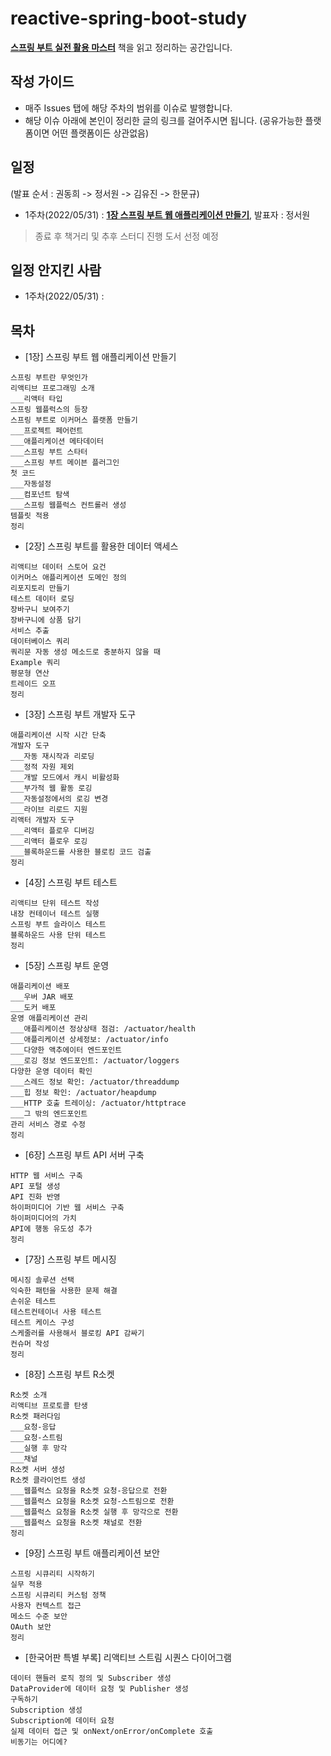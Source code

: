 # reactive-spring-boot-study

[**스프링 부트 실전 활용 마스터**](http://www.yes24.com/Product/Goods/101803558) 책을 읽고 정리하는 공간입니다.

## 작성 가이드
* 매주 Issues 탭에 해당 주차의 범위를 이슈로 발행합니다.
* 해당 이슈 아래에 본인이 정리한 글의 링크를 걸어주시면 됩니다. (공유가능한 플랫폼이면 어떤 플랫폼이든 상관없음)

## 일정
(발표 순서 : 권동희 -> 정서원 -> 김유진 -> 한문규)
* 1주차(2022/05/31) : [**1장 스프링 부트 웹 애플리케이션 만들기**](https://github.com/hmg0616/reactive-spring-boot-study/issues/1), 발표자 : 정서원

> 종료 후 책거리 및 추후 스터디 진행 도서 선정 예정

## 일정 안지킨 사람
* 1주차(2022/05/31) : 

## 목차
* [1장] 스프링 부트 웹 애플리케이션 만들기
```
스프링 부트란 무엇인가
리액티브 프로그래밍 소개
___리액터 타입
스프링 웹플럭스의 등장
스프링 부트로 이커머스 플랫폼 만들기
___프로젝트 페어런트
___애플리케이션 메타데이터
___스프링 부트 스타터
___스프링 부트 메이븐 플러그인
첫 코드
___자동설정
___컴포넌트 탐색
___스프링 웹플럭스 컨트롤러 생성
템플릿 적용
정리
```

* [2장] 스프링 부트를 활용한 데이터 액세스
```
리액티브 데이터 스토어 요건
이커머스 애플리케이션 도메인 정의
리포지토리 만들기
테스트 데이터 로딩
장바구니 보여주기
장바구니에 상품 담기
서비스 추출
데이터베이스 쿼리
쿼리문 자동 생성 메소드로 충분하지 않을 때
Example 쿼리
평문형 연산
트레이드 오프
정리
```

* [3장] 스프링 부트 개발자 도구
```
애플리케이션 시작 시간 단축
개발자 도구
___자동 재시작과 리로딩
___정적 자원 제외
___개발 모드에서 캐시 비활성화
___부가적 웹 활동 로깅
___자동설정에서의 로깅 변경
___라이브 리로드 지원
리액터 개발자 도구
___리액터 플로우 디버깅
___리액터 플로우 로깅
___블록하운드를 사용한 블로킹 코드 검출
정리
```

* [4장] 스프링 부트 테스트
```
리액티브 단위 테스트 작성
내장 컨테이너 테스트 실행
스프링 부트 슬라이스 테스트
블록하운드 사용 단위 테스트
정리
```

* [5장] 스프링 부트 운영
```
애플리케이션 배포
___우버 JAR 배포
___도커 배포
운영 애플리케이션 관리
___애플리케이션 정상상태 점검: /actuator/health
___애플리케이션 상세정보: /actuator/info
___다양한 액추에이터 엔드포인트
___로깅 정보 엔드포인트: /actuator/loggers
다양한 운영 데이터 확인
___스레드 정보 확인: /actuator/threaddump
___힙 정보 확인: /actuator/heapdump
___HTTP 호출 트레이싱: /actuator/httptrace
___그 밖의 엔드포인트
관리 서비스 경로 수정
정리
```

* [6장] 스프링 부트 API 서버 구축
```
HTTP 웹 서비스 구축
API 포털 생성
API 진화 반영
하이퍼미디어 기반 웹 서비스 구축
하이퍼미디어의 가치
API에 행동 유도성 추가
정리
```

* [7장] 스프링 부트 메시징
```
메시징 솔루션 선택
익숙한 패턴을 사용한 문제 해결
손쉬운 테스트
테스트컨테이너 사용 테스트
테스트 케이스 구성
스케줄러를 사용해서 블로킹 API 감싸기
컨슈머 작성
정리
```

* [8장] 스프링 부트 R소켓
```
R소켓 소개
리액티브 프로토콜 탄생
R소켓 패러다임
___요청-응답
___요청-스트림
___실행 후 망각
___채널
R소켓 서버 생성
R소켓 클라이언트 생성
___웹플럭스 요청을 R소켓 요청-응답으로 전환
___웹플럭스 요청을 R소켓 요청-스트림으로 전환
___웹플럭스 요청을 R소켓 실행 후 망각으로 전환
___웹플럭스 요청을 R소켓 채널로 전환
정리
```

* [9장] 스프링 부트 애플리케이션 보안
```
스프링 시큐리티 시작하기
실무 적용
스프링 시큐리티 커스텀 정책
사용자 컨텍스트 접근
메소드 수준 보안
OAuth 보안
정리
```

* [한국어판 특별 부록] 리액티브 스트림 시퀀스 다이어그램
```
데이터 핸들러 로직 정의 및 Subscriber 생성
DataProvider에 데이터 요청 및 Publisher 생성
구독하기
Subscription 생성
Subscription에 데이터 요청
실제 데이터 접근 및 onNext/onError/onComplete 호출
비동기는 어디에?
```
